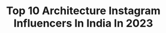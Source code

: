 ---
title: Top 10 Architecture Instagram Influencers In India In 2023
description: >-
  Find top architecture Instagram influencers in India in 2023. Most popular hashtags: #architecture #india #sunset #moodygrams.
platform: Instagram
hits: 334
text_top: See the most popular Instagram accounts on inBeat.
text_bottom: Our platform holds 334 Instagram influencers like this in India for you to pitch.
profiles:
  - username: "theinvadedcamera"
    fullname: >-
      Pune Photographer• Vinay Pinto
    bio: >-
      📸 Portraits // Lifestyle // Fashion // Products //Architecture-Interiors // Food //Events & Weddings 😄 Dm / Call to get your Shoot done 📍 Pune-Mumbai
    location: "India"
    followers: 3224
    engagement: 1120
    commentsToLikes: 0.062581
    id: ck8tbq7jrwol50j78af80o69y
    verified: false
    hashtags: "#photography, #portraits, #punephotographers, #portraitphotography"
  - username: "globetrottingsu"
    fullname: >-
      Sunetra | Singapore ✈ NYC
    bio: >-
      ☼ Travel Blogger & Photographer ♡ Nature, architecture & slow fashion ✧ 55 countries with 9-5👩🏻‍🔬 ✎ globetrottingsu@gmail.com ❊ Photo & Travel Guides↡
    location: "India"
    followers: 24633
    engagement: 585
    commentsToLikes: 0.238581
    id: ck0txu052kf7e0i19zn82ut1c
    verified: false
    hashtags: "#visitsingapore, #sheisnotlost, #voyaged, #travelanddestinations"
  - username: "juans83"
    fullname: >-
      Juan Sánchez
    bio: >-
      📸 All pics are mine 💙 Travel, architecture, cinema 🇪🇸 @ok_spain 🅰️dmin 🇫🇷 @onlylyon 🅰️mbassador 📷 Fujifilm X-T4 & X-T2 🤝 DM / email collaboration
    location: "India"
    followers: 20595
    engagement: 1094
    commentsToLikes: 0.036834
    id: ck13cyhw52sfg0i19tcl3k5ou
    verified: false
    hashtags: "#royal, #reflection, #super, #europe"
  - username: "photosbymaharshi"
    fullname: >-
      Maharshi Patel 🇮🇳
    bio: >-
      🌏 Travel / Tech / Portrait / wedding / Architecture 📍 Mumbai, India 📩 photosbymaharshi@gmail.com
    location: "India"
    followers: 43938
    engagement: 619
    commentsToLikes: 0.038129
    id: ck5hgxqr25bre0i11ju77e8k0
    verified: false
    hashtags: "#citypalaceudaipur, #djiglobal, #goa, #drone"
  - username: "theincomplete_storyy"
    fullname: >-
      Shreya | Travel & Photography
    bio: >-
      Minimalist | Traveller | Blogger the efficient/sufficient cause 🦋 Architecture, Nature, Space, Writing. DM/ Email for collaboration
    location: "India"
    followers: 4347
    engagement: 1920
    commentsToLikes: 0.150662
    id: ckap3bcol2ccz0i78qvwcs5j8
    verified: false
    hashtags: "#streetphotography, #travelblogger, #tourist, #photographyeveryday"
  - username: "minghan1004"
    fullname: >-
      Ming Han | Malaysia 🇲🇾
    bio: >-
      Travel Blogger | Photographer | Pharmacist 📷Sony A7iii 🇲🇾 Malaysian ❤️Travel | Hotel | Architecture | Landscape | Lifestyle 📬stanlylow@live.com
    location: "India"
    followers: 3266
    engagement: 1321
    commentsToLikes: 0.150919
    id: ckaortdemonvl0i78xdxywvkk
    verified: false
    hashtags: "#londoncityworld, #igtones5k, #discoverkl, #theimaged"
  - username: "baxirahul"
    fullname: >-
      Rahul Baxi
    bio: >-
      Doctor | Diabetes | Bombay Hospital | Architecture | Travel | Street | Singapore I’grammer of the year 2018 | @apple @natgeoasia #ExplorewithRahul
    location: "India"
    followers: 13664
    engagement: 690
    commentsToLikes: 0.081764
    id: ck0vwyul2w9sf0i19ydg869ya
    verified: false
    hashtags: "#streetphotographyindia, #mumbai, #architecture, #akphotoweekend"
  - username: "dakshkalra"
    fullname: >-
      Ar. Daksh Kalra | Musician
    bio: >-
      Singer | Artist |Musician🎤🎹🎸 Architect-SPA Delhi Architecture: @hastaakshardesignstudio Founder:@musicians_hastaakshar TheVoiceIndia3 NFT launch soon
    location: "India"
    followers: 20378
    engagement: 681
    commentsToLikes: 0.049631
    id: ck9wdwnachlo30j788c0bmqma
    verified: false
    hashtags: "#songs, #reel, #explore, #reelindia"
  - username: "towering_goals"
    fullname: >-
      Sanjog Mhatre
    bio: >-
      23. Skyscraper architecture and cityscape photographer. Shot from the top of 163 buildings and skyscrapers till date. 📍Mumbai, India.
    location: "India"
    followers: 22450
    engagement: 1505
    commentsToLikes: 0.025353
    id: ckaox0omdb8st0i7849b7baxn
    verified: false
    hashtags: "#ig, #beautifuldestinations, #theimaged, #dslrofficial"
  - username: "delhikikhansahiba_"
    fullname: >-
      Delhi Ki Khan Sahiba
    bio: >-
      Travel / Architecture / Lifestyle / Food DM for promotion/collaboration #Delhikikhansahiba 📍New Delhi, India 💌delhikikhansahiba@gmail.com
    location: "India"
    followers: 2825
    engagement: 1139
    commentsToLikes: 0.102871
    id: ckaos2pa7pw740i784xphng2p
    verified: false
    hashtags: "#indialove, #delhikikhansahiba, #girlphotographer, #indiaphotos"
---